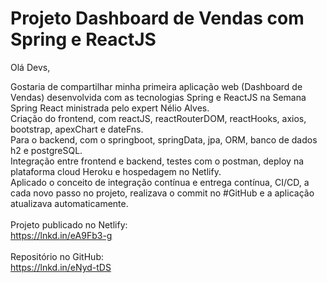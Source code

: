 # Projeto Dashboard de Vendas com Spring e ReactJS

Olá Devs,

Gostaria de compartilhar minha primeira aplicação web (Dashboard de Vendas) desenvolvida com as tecnologias Spring e ReactJS na Semana Spring React ministrada pelo expert Nélio Alves.<br>
Criação do frontend, com reactJS, reactRouterDOM, reactHooks, axios, bootstrap, apexChart e dateFns. <br>
Para o backend, com o springboot, springData, jpa, ORM, banco de dados h2 e postgreSQL. <br>
Integração entre frontend e backend, testes com o postman, deploy na plataforma cloud Heroku e hospedagem no Netlify.<br>
Aplicado o conceito de integração contínua e entrega contínua, CI/CD, a cada novo passo no projeto, realizava o commit no #GitHub e a aplicação atualizava automaticamente.<br>
<br>
Projeto publicado no Netlify: <br>
https://lnkd.in/eA9Fb3-g <br>
<br>
Repositório no GitHub: <br>
https://lnkd.in/eNyd-tDS <br>
